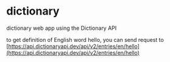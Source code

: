 # dictionary

dictionary web app using the Dictionary API <br/>

to get definition of English word hello, you can send request to <br/>
[https://api.dictionaryapi.dev/api/v2/entries/en/hello](https://api.dictionaryapi.dev/api/v2/entries/en/hello) <br/>

